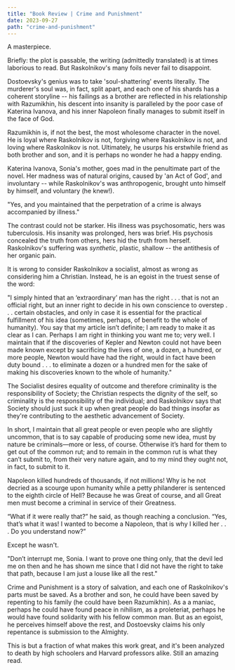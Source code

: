 ```yaml
---
title: "Book Review | Crime and Punishment"
date: 2023-09-27
path: "crime-and-punishment"
---
```


A masterpiece.

Briefly: the plot is passable, the writing (admittedly translated) is at times laborious to read. But Raskolnikov's many foils never fail to disappoint.

Dostoevsky's genius was to take 'soul-shattering' events literally. The murderer's soul was, in fact, split apart, and each one of his shards has a coherent storyline -- his failings as a brother are reflected in his relationship with Razumikhin, his descent into insanity is paralleled by the poor case of Katerina Ivanova, and his inner Napoleon finally manages to submit itself in the face of God.

Razumikhin is, if not the best, the most wholesome character in the novel. He is loyal where Raskolnikov is not, forgiving where Raskolnikov is not, and loving where Raskolnikov is not. Ultimately, he usurps his erstwhile friend as both brother and son, and it is perhaps no wonder he had a happy ending.

Katerina Ivanova, Sonia's mother, goes mad in the penultimate part of the novel. Her madness was of natural origins, caused by 'an Act of God', and involuntary -- while Raskolnikov's was anthropogenic, brought unto himself by himself, and voluntary (he knew!).

"Yes, and you maintained that the perpetration of a crime is always accompanied by illness."


The contrast could not be starker. His illness was psychosomatic, hers was tuberculosis. His insanity was prolonged, hers was brief. His psychosis concealed the truth from others, hers hid the truth from herself. Raskolnikov's suffering was *synthetic*, plastic, shallow -- the antithesis of her organic pain.

It is wrong to consider Raskolnikov a socialist, almost as wrong as considering him a Christian. Instead, he is an egoist in the truest sense of the word:

"I simply hinted that an ‘extraordinary’ man has the right . . . that is not an official right, but an inner right to decide in his own conscience to overstep . . . certain obstacles, and only in case it is essential for the practical fulfillment of his idea (sometimes, perhaps, of benefit to the whole of humanity). You say that my article isn’t definite; I am ready to make it as clear as I can. Perhaps I am right in thinking you want me to; very well. I maintain that if the discoveries of Kepler and Newton could not have been made known except by sacrificing the lives of one, a dozen, a hundred, or more people, Newton would have had the right, would in fact have been duty bound . . . to eliminate a dozen or a hundred men for the sake of making his discoveries known to the whole of humanity."


The Socialist desires equality of outcome and therefore criminality is the responsibility of Society; the Christian respects the dignity of the self, so criminality is the responsibility of the individual; and Raskolnikov says that Society should just suck it up when great people do bad things insofar as they're contributing to the aesthetic advancement of Society.

In short, I maintain that all great people or even people who are slightly uncommon, that is to say capable of producing some new idea, must by nature be criminals—more or less, of course. Otherwise it’s hard for them to get out of the common rut; and to remain in the common rut is what they can’t submit to, from their very nature again, and to my mind they ought not, in fact, to submit to it.


Napoleon killed hundreds of thousands, if not millions! Why is he not decried as a scourge upon humanity while a petty philanderer is sentenced to the eighth circle of Hell? Because he was Great of course, and all Great men must become a criminal in service of their Greatness.

“What if it were really that?” he said, as though reaching a conclusion. “Yes, that’s what it was! I wanted to become a Napoleon, that is why I killed her . . . Do you understand now?”


Except he wasn't.

"Don’t interrupt me, Sonia. I want to prove one thing only, that the devil led me on then and he has shown me since that I did not have the right to take that path, because I am just a louse like all the rest."


Crime and Punishment is a story of salvation, and each one of Raskolnikov's parts must be saved. As a brother and son, he could have been saved by repenting to his family (he could have been Razumikhin). As a a maniac, perhaps he could have found peace in nihilism, as a proleteriat, perhaps he would have found solidarity with his fellow common man. But as an egoist, he perceives himself above the rest, and Dostoevsky claims his only repentance is submission to the Almighty.

This is but a fraction of what makes this work great, and it's been analyzed to death by high schoolers and Harvard professors alike. Still an amazing read.